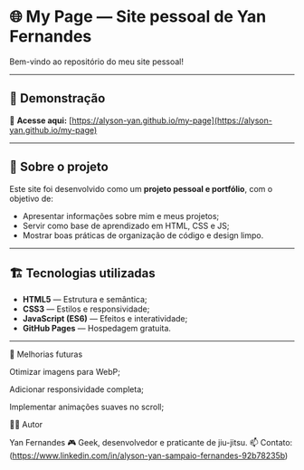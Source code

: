 # 🌐 My Page — Site pessoal de Yan Fernandes

Bem-vindo ao repositório do meu site pessoal!

---
## 🚀 Demonstração

🔗 **Acesse aqui:** [https://alyson-yan.github.io/my-page](https://alyson-yan.github.io/my-page)


---

## 🧠 Sobre o projeto

Este site foi desenvolvido como um **projeto pessoal e portfólio**, com o objetivo de:
- Apresentar informações sobre mim e meus projetos;
- Servir como base de aprendizado em HTML, CSS e JS;
- Mostrar boas práticas de organização de código e design limpo.

---
## 🏗️ Tecnologias utilizadas

- **HTML5** — Estrutura e semântica;
- **CSS3** — Estilos e responsividade;
- **JavaScript (ES6)** — Efeitos e interatividade;
- **GitHub Pages** — Hospedagem gratuita.

---


🧩 Melhorias futuras

 Otimizar imagens para WebP;

 Adicionar responsividade completa;

 Implementar animações suaves no scroll;

🧑‍💻 Autor

Yan Fernandes
🎮 Geek, desenvolvedor e praticante de jiu-jitsu.
📫 Contato: (https://www.linkedin.com/in/alyson-yan-sampaio-fernandes-92b78235b)
